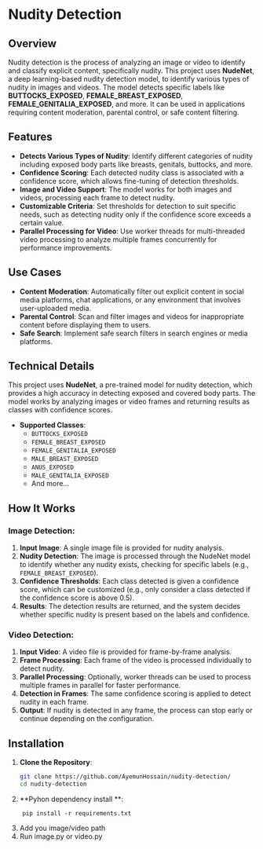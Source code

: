 # Nudity Detection

## Overview

Nudity detection is the process of analyzing an image or video to identify and classify explicit content, specifically nudity. This project uses **NudeNet**, a deep learning-based nudity detection model, to identify various types of nudity in images and videos. The model detects specific labels like **BUTTOCKS_EXPOSED**, **FEMALE_BREAST_EXPOSED**, **FEMALE_GENITALIA_EXPOSED**, and more. It can be used in applications requiring content moderation, parental control, or safe content filtering.

## Features

- **Detects Various Types of Nudity**: Identify different categories of nudity including exposed body parts like breasts, genitals, buttocks, and more.
- **Confidence Scoring**: Each detected nudity class is associated with a confidence score, which allows fine-tuning of detection thresholds.
- **Image and Video Support**: The model works for both images and videos, processing each frame to detect nudity.
- **Customizable Criteria**: Set thresholds for detection to suit specific needs, such as detecting nudity only if the confidence score exceeds a certain value.
- **Parallel Processing for Video**: Use worker threads for multi-threaded video processing to analyze multiple frames concurrently for performance improvements.

## Use Cases

- **Content Moderation**: Automatically filter out explicit content in social media platforms, chat applications, or any environment that involves user-uploaded media.
- **Parental Control**: Scan and filter images and videos for inappropriate content before displaying them to users.
- **Safe Search**: Implement safe search filters in search engines or media platforms.

## Technical Details

This project uses **NudeNet**, a pre-trained model for nudity detection, which provides a high accuracy in detecting exposed and covered body parts. The model works by analyzing images or video frames and returning results as classes with confidence scores.

- **Supported Classes**:
  - `BUTTOCKS_EXPOSED`
  - `FEMALE_BREAST_EXPOSED`
  - `FEMALE_GENITALIA_EXPOSED`
  - `MALE_BREAST_EXPOSED`
  - `ANUS_EXPOSED`
  - `MALE_GENITALIA_EXPOSED`
  - And more...

## How It Works

### Image Detection:
1. **Input Image**: A single image file is provided for nudity analysis.
2. **Nudity Detection**: The image is processed through the NudeNet model to identify whether any nudity exists, checking for specific labels (e.g., `FEMALE_BREAST_EXPOSED`).
3. **Confidence Thresholds**: Each class detected is given a confidence score, which can be customized (e.g., only consider a class detected if the confidence score is above 0.5).
4. **Results**: The detection results are returned, and the system decides whether specific nudity is present based on the labels and confidence.

### Video Detection:
1. **Input Video**: A video file is provided for frame-by-frame analysis.
2. **Frame Processing**: Each frame of the video is processed individually to detect nudity.
3. **Parallel Processing**: Optionally, worker threads can be used to process multiple frames in parallel for faster performance.
4. **Detection in Frames**: The same confidence scoring is applied to detect nudity in each frame.
5. **Output**: If nudity is detected in any frame, the process can stop early or continue depending on the configuration.

## Installation

1. **Clone the Repository**:
   ```bash
   git clone https://github.com/AyemunHossain/nudity-detection/
   cd nudity-detection
    ```
2. **Pyhon dependency install **:
  ```
      pip install -r requirements.txt
  ```
3. Add you image/video path
4. Run image.py or video.py
